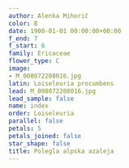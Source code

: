 ```yaml
---
author: Alenka Mihorič
color: B
date: 1900-01-01 00:00:00+00:00
f_end: 7
f_start: 6
family: Ericaceae
flower_type: C
image:
- M_008072208016.jpg
latin: Loiseleuria procumbens
lead: M_008072208016.jpg
lead_sample: false
name: index
order: Loiseleuria
parallel: false
petals: 5
petals_joined: false
star_shape: false
title: Polegla alpska azaleja
---
```



